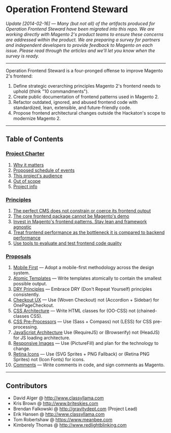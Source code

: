 # Operation Frontend Steward

*Update [2014-02-16] — Many (but not all) of the artifacts produced for Operation Frontend Steward have been migrated into this repo. We are working directly with Magento 2's product teams to ensure these concerns are addressed within the product. We are preparing a survey for partners and independent developers to provide feedback to Magento on each issue. Please read through the articles and we'll let you know when the survey is ready.*

---

Operation Frontend Steward is a four-pronged offense to improve Magento 2's frontend:

1. Define strategic overarching principles Magento 2's frontend needs to uphold (think "10 commandments").
1. Create public documentation of frontend patterns used in Magento 2.
1. Refactor outdated, ignored, and abused frontend code with standardized, lean, extensible, and future-friendly code.
1. Propose frontend architectural changes outside the Hackaton's scope to modernize Magento 2.

---

## Table of Contents

### [Project Charter](https://github.com/magento-hackathon/operation-frontend-steward/blob/master/charter/README.md)

1. [Why it matters](https://github.com/magento-hackathon/operation-frontend-steward/blob/master/charter/README.md#why-it-matters)
1. [Proposed schedule of events](https://github.com/magento-hackathon/operation-frontend-steward/blob/master/charter/README.md#proposed-schedule-of-events)
1. [This project's audience](https://github.com/magento-hackathon/operation-frontend-steward/blob/master/charter/README.md#this-projects-audience)
1. [Out of scope](https://github.com/magento-hackathon/operation-frontend-steward/blob/master/charter/README.md#out-of-scope)
1. [Project info](https://github.com/magento-hackathon/operation-frontend-steward/blob/master/charter/README.md#project-info)

### [Principles](https://github.com/magento-hackathon/operation-frontend-steward/blob/master/principles/README.md)

1. [The perfect CMS does not constrain or coerce its frontend output](https://github.com/magento-hackathon/operation-frontend-steward/blob/master/principles/README.md#1-the-perfect-cms-does-not-constrain-or-coerce-its-frontend-output)
1. [The core frontend package cannot be Magento's demo](https://github.com/magento-hackathon/operation-frontend-steward/blob/master/principles/README.md#2-the-core-frontend-package-cannot-be-magentos-demo)
1. [Invest in Magento's frontend patterns. Stay lean and framework agnostic](https://github.com/magento-hackathon/operation-frontend-steward/blob/master/principles/README.md#3-invest-in-magentos-frontend-patterns-stay-lean-and-framework-agnostic)
1. [Treat frontend performance as the bottleneck it is compared to backend performance](https://github.com/magento-hackathon/operation-frontend-steward/blob/master/principles/README.md#4-treat-frontend-performance-as-the-bottleneck-it-is-compared-to-backend-performance)
1. [Use tools to evaluate and test frontend code quality](https://github.com/magento-hackathon/operation-frontend-steward/blob/master/principles/README.md#5-use-tools-to-evaluate-and-test-frontend-code-quality)

### [Proposals](https://github.com/magento-hackathon/operation-frontend-steward/blob/master/proposals/README.md)

1. [Mobile First](01-mobile-first.md) — Adopt a mobile-first methodology across the design system.
1. [Atomic Templates](02-atomic-templates.md) — Write templates atomically to contain the smallest possible output.
1. [DRY Principles](03-dry-principles.md) — Embrace DRY (Don't Repeat Yourself) principles consistently.
1. [Checkout UX](04-checkout-ux.md) — Use (Woven Checkout) not (Accordion + Sidebar) for OnePageCheckout.
1. [CSS Architecture](05-css-architecture.md) — Write HTML classes for (OO-CSS) not (chained-classes CSS).
1. [CSS Pre-Processors](06-css-pre-processors.md) — Use (Sass + Compass) not (LESS) for CSS pre-processing.
1. [JavaScript Architecture](07-javascript-architecture.md)
Use (RequireJS) or (Browserify) not (HeadJS) for JS loading architecture.
1. [Responsive Images](08-responsive-images.md) — Use (PictureFill) and plan for the technology to change.
1. [Retina Icons](09-retina-icons.md) — Use (SVG Sprites + PNG Fallback) or (Retina PNG Sprites) not (Icon Fonts) for icons.
1. [Comments](10-comments.md) — Write comments in code, and sign comments as Magento.

---

## Contributors

* David Alger @ http://www.classyllama.com
* Kris Brown @ http://www.briteskies.com
* Brendan Falkowski @ http://gravitydept.com (Project Lead)
* Erik Hansen @ http://www.classyllama.com
* Tom Robertshaw @ https://www.meanbee.com
* Kimberely Thomas @ http://www.redlightblinking.com
